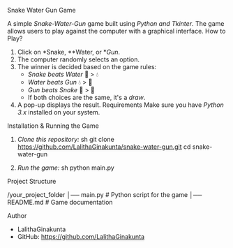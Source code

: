 Snake Water Gun Game

A simple *Snake-Water-Gun* game built using *Python and Tkinter*. The game allows users to play against the computer with a graphical interface.
 How to Play?
1. Click on *Snake, **Water, or **Gun*.
2. The computer randomly selects an option.
3. The winner is decided based on the game rules:
   - *Snake beats Water* 🐍 > 💧
   - *Water beats Gun* 💧 > 🔫
   - *Gun beats Snake* 🔫 > 🐍
   - If both choices are the same, it's a *draw*.
4. A pop-up displays the result.
 Requirements
Make sure you have *Python 3.x* installed on your system.

Installation & Running the Game
1. *Clone this repository:*
   sh
   git clone https://github.com/LalithaGinakunta/snake-water-gun.git
   cd snake-water-gun
   
2. *Run the game:*
   sh
   python main.py
   

 Project Structure

/your_project_folder
│── main.py       # Python script for the game
│── README.md     # Game documentation

Author
- LalithaGinakunta
- GitHub: https://github.com/LalithaGinakunta
